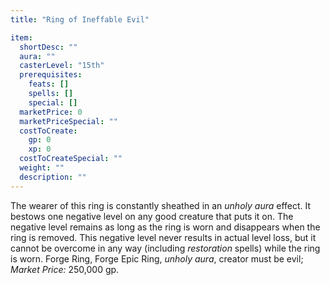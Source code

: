 ```yaml
---
title: "Ring of Ineffable Evil"

item:
  shortDesc: ""
  aura: ""
  casterLevel: "15th"
  prerequisites:
    feats: []
    spells: []
    special: []
  marketPrice: 0
  marketPriceSpecial: ""
  costToCreate:
    gp: 0
    xp: 0
  costToCreateSpecial: ""
  weight: ""
  description: ""
---
```

The wearer of this ring is constantly sheathed in an _unholy aura_ effect. It bestows one negative level on any good creature that puts it on. The negative level remains as long as the ring is worn and disappears when the ring is removed. This negative level never results in actual level loss, but it cannot be overcome in any way (including _restoration_ spells) while the ring is worn.
Forge Ring, Forge Epic Ring, _unholy aura_, creator must be evil; _Market Price:_ 250,000 gp.

